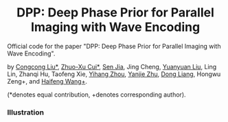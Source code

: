 
<h1 align="center">DPP: Deep Phase Prior for Parallel Imaging with Wave Encoding</h1>


Official code for the paper "DPP: Deep Phase Prior for Parallel Imaging with Wave Encoding".

by [Congcong Liu\*](https://scholar.google.com/citations?user=jGnxZdsAAAAJ&hl=zh-CN), [Zhuo-Xu Cui\*](https://scholar.google.com/citations?user=QZx0xdgAAAAJ&hl=zh-CN), [Sen Jia](https://scholar.google.com/citations?user=aCcLh1oAAAAJ&hl=en), Jing Cheng, [Yuanyuan Liu](https://scholar.google.com/citations?user=Jjf2SSQAAAAJ&hl=zh-CN), Ling Lin, Zhanqi Hu, Taofeng Xie, [Yihang Zhou](https://scholar.google.com/citations?user=l_O7i1oAAAAJ&hl=en), [Yanjie Zhu](https://scholar.google.com/citations?user=X2mIoQ4AAAAJ&hl=en), [Dong Liang](https://scholar.google.com/citations?user=3cAJWoIAAAAJ&hl=zh-CN), Hongwu Zeng+, and [Haifeng Wang\+](https://scholar.google.com/citations?user=Ao4Q2uAAAAAJ&hl=en).

(*denotes equal contribution, +denotes corresponding author).

### Illustration



